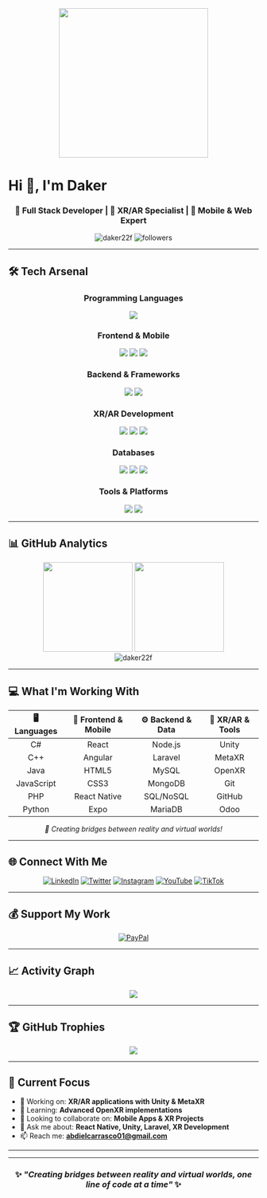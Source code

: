 <div align="center">
  <img height="300" src="https://i.pinimg.com/1200x/e8/6c/66/e86c665996b5b81e561887c57c519f6f.jpg"  />
</div>

# Hi 👋, I'm Daker

<div align="center">
  
### 🚀 Full Stack Developer | 🎯 XR/AR Specialist | 🌟 Mobile & Web Expert

<p>
  <img src="https://komarev.com/ghpvc/?username=Daker22f&label=Profile%20views&color=0e75b6&style=flat" alt="daker22f" />
  <img src="https://img.shields.io/github/followers/Daker22f?label=Followers&style=social" alt="followers" />
</p>

</div>

---

## 🛠️ **Tech Arsenal**

<div align="center">

### **Programming Languages**
<img src="https://skillicons.dev/icons?i=cs,cpp,java,javascript,nodejs" />

### **Frontend & Mobile**
<img src="https://skillicons.dev/icons?i=react,angular,html,css,js" />
<img src="https://img.shields.io/badge/React_Native-20232A?style=for-the-badge&logo=react&logoColor=61DAFB" />
<img src="https://img.shields.io/badge/Expo-1B1F23?style=for-the-badge&logo=expo&logoColor=white" />

### **Backend & Frameworks**
<img src="https://skillicons.dev/icons?i=php,nodejs" />
<img src="https://img.shields.io/badge/Laravel-FF2D20?style=for-the-badge&logo=laravel&logoColor=white" />

### **XR/AR Development**
<img src="https://skillicons.dev/icons?i=unity" />
<img src="https://img.shields.io/badge/Meta_XR-0467DF?style=for-the-badge&logo=meta&logoColor=white" />
<img src="https://img.shields.io/badge/OpenXR-FF6B35?style=for-the-badge&logo=khronos&logoColor=white" />

### **Databases**
<img src="https://skillicons.dev/icons?i=mysql,mongodb" />
<img src="https://img.shields.io/badge/SQL-4479A1?style=for-the-badge&logo=mysql&logoColor=white" />
<img src="https://img.shields.io/badge/NoSQL-4DB33D?style=for-the-badge&logo=mongodb&logoColor=white" />

### **Tools & Platforms**
<img src="https://skillicons.dev/icons?i=git,github" />
<img src="https://img.shields.io/badge/Odoo-714B67?style=for-the-badge&logo=odoo&logoColor=white" />

</div>

---

## 📊 **GitHub Analytics**

<div align="center">
  <img height="180em" src="https://github-readme-stats.vercel.app/api?username=Daker22f&show_icons=true&theme=tokyonight&include_all_commits=true&count_private=true"/>
  <img height="180em" src="https://github-readme-stats.vercel.app/api/top-langs/?username=Daker22f&layout=compact&langs_count=7&theme=tokyonight"/>
</div>

<div align="center">
  <img src="https://github-readme-streak-stats.herokuapp.com/?user=Daker22f&theme=tokyonight" alt="daker22f" />
</div>

---

## 💻 **What I'm Working With**

<div align="center">

| 🖥️ **Languages** | 🎨 **Frontend & Mobile** | ⚙️ **Backend & Data** | 🥽 **XR/AR & Tools** |
|:---:|:---:|:---:|:---:|
| C# | React | Node.js | Unity |
| C++ | Angular | Laravel | MetaXR |
| Java | HTML5 | MySQL | OpenXR |
| JavaScript | CSS3 | MongoDB | Git |
| PHP | React Native | SQL/NoSQL | GitHub |
| Python | Expo | MariaDB | Odoo |

</div>

<div align="center">
<i>🚀 Creating bridges between reality and virtual worlds!</i>
</div>



---

## 🌐 **Connect With Me**

<div align="center">

[![LinkedIn](https://img.shields.io/badge/LinkedIn-0077B5?style=for-the-badge&logo=linkedin&logoColor=white)](https://www.linkedin.com/in/abdiel-carrasco)
[![Twitter](https://img.shields.io/badge/Twitter-1DA1F2?style=for-the-badge&logo=twitter&logoColor=white)](https://x.com/abdiel22529?s=21)
[![Instagram](https://img.shields.io/badge/Instagram-E4405F?style=for-the-badge&logo=instagram&logoColor=white)](https://www.instagram.com/trebor_dev?igsh=MWJ6cWV2bm1jYzQyeA%3D%3D&utm_source=qr)
[![YouTube](https://img.shields.io/badge/YouTube-FF0000?style=for-the-badge&logo=youtube&logoColor=white)](https://youtube.com/@TU-YOUTUBE)
[![TikTok](https://img.shields.io/badge/TikTok-000000?style=for-the-badge&logo=tiktok&logoColor=white)](https://www.tiktok.com/@_fancy.man?_t=ZS-907Gg1VzH1U&_r=1)

</div>

---

## 💰 **Support My Work**

<div align="center">

[![PayPal](https://img.shields.io/badge/PayPal-00457C?style=for-the-badge&logo=paypal&logoColor=white)](https://paypal.me/Robert-Carrasco)

</div>

---

## 📈 **Activity Graph**

<div align="center">
  <img src="https://github-readme-activity-graph.vercel.app/graph?username=Daker22f&theme=tokyo-night&hide_border=true" />
</div>

---

## 🏆 **GitHub Trophies**

<div align="center">
  <img src="https://github-profile-trophy.vercel.app/?username=Daker22f&theme=tokyonight&no-frame=false&no-bg=false&margin-w=4" />
</div>

---

## 🎯 **Current Focus**

- 🔭 Working on: **XR/AR applications with Unity & MetaXR**
- 🌱 Learning: **Advanced OpenXR implementations**  
- 👯 Looking to collaborate on: **Mobile Apps & XR Projects**
- 💬 Ask me about: **React Native, Unity, Laravel, XR Development**
- 📫 Reach me: **abdielcarrasco01@gmail.com**

---


---

<div align="center">

### ✨ *"Creating bridges between reality and virtual worlds, one line of code at a time"* ✨

</div>


